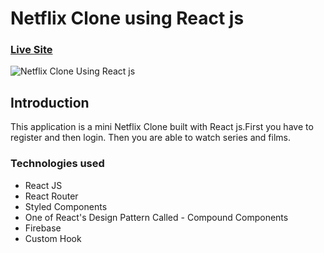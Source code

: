 # Netflix Clone using React js

### [Live Site](https://happy-bhabha-676a03.netlify.app)

![Netflix Clone Using React js](https://i.imgur.com/2bIfY43.png)

## Introduction

This application is a mini Netflix Clone built with React js.First you have to register and then login. Then you are able to watch series and films.

### Technologies used

- React JS
- React Router
- Styled Components
- One of React's Design Pattern Called - Compound Components
- Firebase
- Custom Hook
